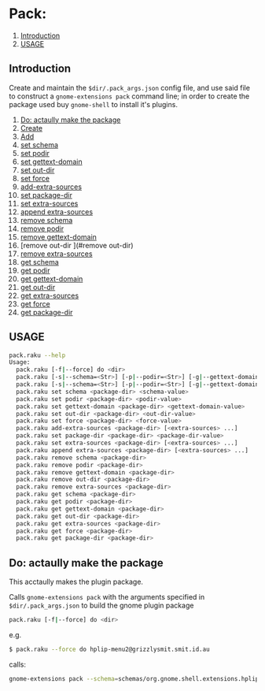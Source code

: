 Pack:
=====

1. [Introduction](#introduction)
1. [USAGE](#usage)

## Introduction

Create and maintain the `$dir/.pack_args.json` config file, and use said file to construct a `gnome-extensions pack` command line; in order to create the package used buy `gnome-shell` to install it's plugins.

1. [Do: actaully make the package](#do-actaully-make-the-package)
1. [Create](#create)
1. [Add](#add)
1. [set schema](#set-schema)
1. [set podir](#set-podir)
1. [set gettext-domain](#set-gettext-domain)
1. [set out-dir](#set-out-dir)
1. [set force](#set-force)
1. [add-extra-sources](#add-extra-sources)
1. [set package-dir ](#set-package-dir)
1. [set extra-sources ](#set-extra-sources)
1. [append extra-sources ](#append-extra-sources)
1. [remove schema ](#remove-schema)
1. [remove podir ](#remove-podir)
1. [remove gettext-domain ](#remove-gettext-domain)
1. [remove out-dir ](#remove out-dir)
1. [remove extra-sources ](#remove-extra-sources)
1. [get schema ](#get-schema)
1. [get podir ](#get-podir)
1. [get gettext-domain ](#get-gettext-domain)
1. [get out-dir ](#get-out-dir)
1. [get extra-sources ](#get-extra-sources)
1. [get force ](#get-force)
1. [get package-dir ](#get-package-dir)

## USAGE

```sh
pack.raku --help
Usage:
  pack.raku [-f|--force] do <dir>
  pack.raku [-s|--schema=<Str>] [-p|--podir=<Str>] [-g|--gettext-domain=<Str>] [-o|--out-dir=<Str>] [-f|--force] create <package-dir> [<extra-sources> ...]
  pack.raku [-s|--schema=<Str>] [-p|--podir=<Str>] [-g|--gettext-domain=<Str>] [-o|--out-dir=<Str>] [-f|--force] [-F|--stomp-force] [-S|--stomp] add <package-dir> [<extra-sources> ...]
  pack.raku set schema <package-dir> <schema-value>
  pack.raku set podir <package-dir> <podir-value>
  pack.raku set gettext-domain <package-dir> <gettext-domain-value>
  pack.raku set out-dir <package-dir> <out-dir-value>
  pack.raku set force <package-dir> <force-value>
  pack.raku add-extra-sources <package-dir> [<extra-sources> ...]
  pack.raku set package-dir <package-dir> <package-dir-value>
  pack.raku set extra-sources <package-dir> [<extra-sources> ...]
  pack.raku append extra-sources <package-dir> [<extra-sources> ...]
  pack.raku remove schema <package-dir>
  pack.raku remove podir <package-dir>
  pack.raku remove gettext-domain <package-dir>
  pack.raku remove out-dir <package-dir>
  pack.raku remove extra-sources <package-dir>
  pack.raku get schema <package-dir>
  pack.raku get podir <package-dir>
  pack.raku get gettext-domain <package-dir>
  pack.raku get out-dir <package-dir>
  pack.raku get extra-sources <package-dir>
  pack.raku get force <package-dir>
  pack.raku get package-dir <package-dir>
```

## Do: actaully make the package

This acctaully makes the plugin package.

Calls `gnome-extensions pack` with the arguments specified in `$dir/.pack_args.json`  to build the gnome plugin package 

```sh
pack.raku [-f|--force] do <dir>
```

e.g.

```sh
$ pack.raku --force do hplip-menu2@grizzlysmit.smit.id.au
```
calls:

```sh
gnome-extensions pack --schema=schemas/org.gnome.shell.extensions.hplip-menu2.gschema.xml --podir=po --gettext-domain=hplip-menu2 --force --out-dir=/home/grizzlysmit/Projects/gnome-shell/extensions hplip-menu2@grizzlysmit.smit.id.au
```
